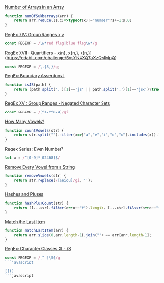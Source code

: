 [Number of Arrays in an Array](https://edabit.com/challenge/TwJghdCGSbDywLZz7)
```javascript
function numOfSubbarrays(arr) {
	return arr.reduce((s,x)=>typeof(x)!="number"?s+=1:s,0)
}
```

[RegEx XIV: Group Ranges x|y](https://edabit.com/challenge/7KbZc8QvzqrJPaE6Q)
```javascript
const REGEXP = /\w*red flag|blue flag\w*/g
```

RegEx XVII : Quantifiers - x{n}, x{n,}, x{n,}](https://edabit.com/challenge/5vsYNXXQ7aXzQMMpQ)
```javascript
const REGEXP = /\.{3,}/g;
```

[RegEx: Boundary Assertions I](https://edabit.com/challenge/AWENJSwyhcceiKvQX)
```javascript
function isJS(path) {
	return (path.split('.')[1]=='js' || path.split('.')[1]=='jsx')?true:false;
}
```

[RegEx XV : Group Ranges - Negated Character Sets](https://edabit.com/challenge/rHtS59yApEQbANPcx)
```javascript
const REGEXP = /[^a-z^0-9]/gi
```

[How Many Vowels?](https://edabit.com/challenge/3EQGHyiYTNc9LPmhF)
```javascript
function countVowels(str) {
	return str.split("").filter(x=>["a","e","i","o","u"].includes(x)).length;
}
```


[Regex Series: Even Number?](https://edabit.com/challenge/pQh6uEM2Dp3BjAyzS)
```javascript
let x = /^[0-9]*[02468]$/
```

[Remove Every Vowel from a String](https://edabit.com/challenge/DbLp2kHgwQbridSSy)
```javascript
function removeVowels(str) {
	return str.replace(/[aeiou]/gi, '');
}
```


[Hashes and Pluses](https://edabit.com/challenge/ydBcGvv3n447nbxCy)
```javascript
function hashPlusCount(str) {
	return [[...str].filter(x=>x=="#").length, [...str].filter(x=>x=="+").length];
}
```

[Match the Last Item](https://edabit.com/challenge/jbR9NupEL8zAZkbKx)
```javascript
function matchLastItem(arr) {
	return arr.slice(0,arr.length-1).join("") == arr[arr.length-1];
}
```

[RegEx: Character Classes XI ⁠- \S](https://edabit.com/challenge/6Zs9AyraoFAAEhX6v)
```javascript
const REGEXP = /[^ ]\S$/g
```javascript

[]()
```javascript
```

[]()
```javascript
```

[]()
```javascript
```

[]()
```javascript
```

[]()
```javascript
```

[]()
```javascript
```


